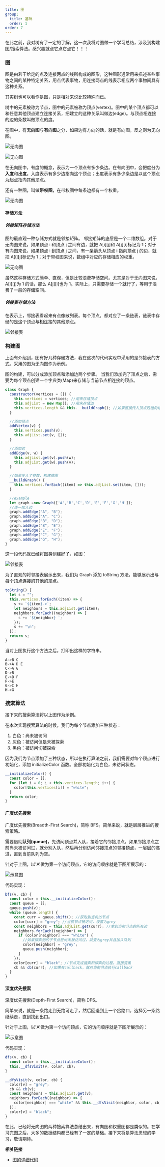 ```yaml
---
title: 图
group:
  title: 基础
  order: 1
order: 7
---
```


在此之前，我对树有了一定的了解，这一次我将对图做一个学习总结，涉及到构建图/搜索算法。感兴趣就点它点它点它！！！

<!-- more -->

### 图

图是由若干给定的点及连接两点的线所构成的图形，这种图形通常用来描述某些事物之间的某种特定关系，用点代表事物，用连接两点的线表示相应两个事物间具有这种关系。

其实树也可以看作是图，只是相对来说比较特殊而已。

树中的元素被称为节点，图中的元素被称为顶点(vertex)。图中的某个顶点都可以和任意其他顶点建立连接关系，把建立的这种关系叫做边(edge)。与顶点相连接的边的条数叫做顶点的度。

在图中，有**无向图**与**有向图**之分，如果边有方向的话，就是有向图，反之则为无向图。

![无向图](/blog/imgs/graph/first.png)

![无向图](/blog/imgs/graph/second.png)

在无向图中，有度的概念，表示为一个顶点有多少条边。在有向图中，会把度分为**入度**和**出度**。入度表示有多少边指向这个顶点；出度表示有多少条边是以这个顶点为起点指向其他顶点。

还有一种图，叫做**带权图**，在带权图中每条边都有一个权重。

![无向图](/blog/imgs/graph/three.png)

#### 存储方法

##### 邻接矩阵存储方法

图的最直观一种存储方式就是邻接矩阵。
邻接矩阵的底层是一个二维数组。对于无向图来说，如果顶点 i 和顶点 j 之间有边，就把 A[i][j]和 A[j][i]标记为 1；对于有向图来说，如果顶点 i 到顶点 j 之间，有一条箭头从顶点 i 指向顶点 j 的边，就把 A[i][j]标记为 1；对于带权图来说，数组中对应的存储相应的权重。

![无向图](/blog/imgs/graph/array.png)

虽然这种存储方式简单、直观，但是比较浪费存储空间。尤其是对于无向图来说，A[i][j]为 1 的话，那么 A[j][i]也为 1。实际上，只需要存储一个就行了，等用于浪费了一般的存储空间。

##### 邻接表存储方法

在表示上，邻接表看起来有点像散列表。每个顶点，都对应了一条链表，链表中存储的是这个顶点与相连接的其他顶点。

![邻接表](/blog/imgs/graph/list.png)

### 构建图

上面有介绍到，图有好几种存储方法，我在这次的代码实现中采用的是邻接表的方式。采用的图为无向图作为示例。

图的构建，可以分成添加顶点和添加边两个步骤。
当我们添加完了顶点之后，需要为每个顶点创建一个字典类(Map)来存储与当前节点相连接的顶点。

```js
class Graph {
  constructor(vertices = []) {
    this.vertices = vertices; //用来存储顶点
    this.adjList = new Map(); //用来存储边
    this.vertices.length && this.__buildGraph(); //如果直接传入顶点数组的话，添加每个顶点的边集合
  }

  //添加顶点
  addVertex(v) {
    this.vertices.push(v);
    this.adjList.set(v, []);
  }

  //添加边
  addEdge(v, w) {
    this.adjList.get(v).push(w);
    this.adjList.get(w).push(v);
  }

  //如果传入了参数，构建成图
  __buildGraph() {
    this.vertices.forEach((item) => this.adjList.set(item, []));
  }

  //example
  let graph =new Graph(['A','B','C','D','E','F','G','H']);
  //逐一加入边
  graph.addEdge("A", "B");
  graph.addEdge("A", "C");
  graph.addEdge("B", "D");
  graph.addEdge("B", "E");
  graph.addEdge("E", "F");
  graph.addEdge("C", "G");
  graph.addEdge("G", "H");
}
```

这一段代码就已经将图类创建好了，如图：

![邻接表](/blog/imgs/graph/search.png)

为了直观的将邻接表展示出来，我们为 Graph 添加 toString 方法，能够展示出与每个顶点连接的其他的顶点。

```js
toString() {
  let s = "";
  this.vertices.forEach((item) => {
    s += `${item}->`;
    let neighbors = this.adjList.get(item);
    neighbors.forEach((neighbor) => {
      s += `${neighbor} `;
    });
    s += "\n";
  });
  return s;
}
```

当对上图执行这个方法之后，打印出这样的字符串。

```
A->B C
B->A D E
C->A G
D->B
E->B F
F->E
G->C H
H->G
```

### 搜索算法

接下来的搜索算法将以上图作为示例。

在本次实现搜索算法的时候，我们为每个节点添加三种状态：

1. 白色：尚未被访问
2. 灰色：被访问但是未被探索
3. 黑色：被访问切被探索

因为我们为节点添加了三种状态，所以在执行算法之前，我们需要对每个顶点进行初始化，添加 initializeColor 函数。全部初始化为白色，未访问状态。

```js
__initializeColor() {
  const color = [];
  for (let i = 0; i < this.vertices.length; i++) {
    color[this.vertices[i]] = "white";
  }
  return color;
}
```

#### 广度优先搜索

广度优先搜索(Breadth-First Search)，简称 BFS。简单来说，就是层层推进的搜索策略。

需要借助**队列(queue)**，先访问顶点并入队，接着它的邻接顶点，如果邻接顶点之前尚未被访问过，就分别入队，然后再分别访问邻接顶点的邻接顶点，一层层的递进，直到当前队列为空。

针对于上图，以'A'做为第一个访问顶点，它的访问顺序就是下图所展示的：

![示意图](/blog/imgs/graph/bfs.png)

代码实现：

```js
bfs(v, cb) {
  const color = this.__initializeColor();
  const queue = [];
  queue.push(v);
  while (queue.length) {
    const curr = queue.shift(); //获取到当前的节点
    color[curr] = "grey"; //当前节点被访问，设置为grey
    const neighbors = this.adjList.get(curr); //拿到当前节点的所有边
    neighbors.forEach((neighbor) => {
      if (color[neighbor] === "white") {
        //如果探索到的子节点是尚未被访问过，就变为grey并且加入队列
        color[neighbor] = "grey";
        queue.push(neighbor);
      }
    });
    color[curr] = "black"; //节点完成搜索和探索的过程，直接变黑
    cb && cb(curr); //如果有callback，就对当前节点执行callback
  }
}
```

#### 深度优先搜索

深度优先搜索(Depth-First Search)，简称 DFS。

简单来说，就是一条路走到无路可走了，然后回退到上一个岔路口，选择另一条路继续走，直到找到出口。

针对于上图，以'A'做为第一个访问顶点，它的访问顺序就是下图所展示的：

![示意图](/blog/imgs/graph/dfs.png)

代码实现：

```js
dfs(v, cb) {
  const color = this.__initializeColor();
  this.__dfsVisit(v, color, cb);
}

__dfsVisit(v, color, cb) {
  color[v] = "grey";
  cb && cb(v);
  const neighbors = this.adjList.get(v);
  neighbors.forEach((neighbor) => {
    color[neighbor] === "white" && this.__dfsVisit(neighbor, color, cb);
  });
  color[v] = "black";
}
```

在此，已经将无向图的两种搜索算法总结出来，有向图和权重图都是类似的。在学习完图之后，大多的数据结构都已经有了一定的基础。接下来将是算法思想的学习，敬请期待。

**相关链接**

- [图的详细代码](https://github.com/LuckyFBB/data_structure/blob/master/graph/graph.js)
